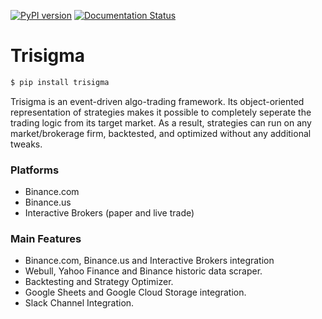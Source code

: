[![PyPI version](https://badge.fury.io/py/trisigma.svg)](https://badge.fury.io/py/trisigma)
[![Documentation Status](https://readthedocs.org/projects/trisigma/badge/?version=latest)](https://trisigma.readthedocs.io/en/latest/?badge=latest)
# Trisigma
``` bash
$ pip install trisigma
```

Trisigma is an event-driven algo-trading framework. Its object-oriented representation of strategies makes it possible to completely seperate the trading logic from its target market. As a result, strategies can run on any market/brokerage firm,  backtested, and optimized without any additional tweaks.

### Platforms
* Binance.com
* Binance.us
* Interactive Brokers (paper and live trade)

### Main Features
* Binance.com, Binance.us and Interactive Brokers integration
* Webull, Yahoo Finance and Binance historic data scraper.
* Backtesting and Strategy Optimizer.
* Google Sheets and Google Cloud Storage integration.
* Slack Channel Integration.

